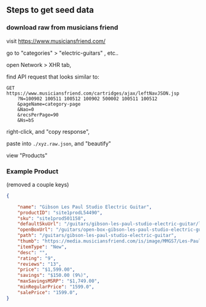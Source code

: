 ## Steps to get seed data

### download raw from musicians friend

visit https://www.musiciansfriend.com/

go to "categories" > "electric-guitars" , etc..

open Network > XHR tab,

find API request that looks similar to:

```
GET
https://www.musiciansfriend.com/cartridges/ajax/leftNavJSON.jsp
    ?N=100902 100511 100512 100902 500002 100511 100512
    &pageName=category-page
    &Nao=0
    &recsPerPage=90
    &Ns=bS
```

right-click, and "copy response",

paste into `./xyz.raw.json`, and "beautify"

view "Products"

### Example Product

(removed a couple keys)

```json
{

    "name": "Gibson Les Paul Studio Electric Guitar",
    "productID": "site1prodL54490",
    "sku": "site1prod501158",
    "defaultSkuUrl": "/guitars/gibson-les-paul-studio-electric-guitar/l54490000003000",
    "openBoxUrl": "/guitars/open-box-gibson-les-paul-studio-electric-guitar",
    "path": "/guitars/gibson-les-paul-studio-electric-guitar",
    "thumb": "https://media.musiciansfriend.com/is/image/MMGS7/Les-Paul-Studio-Electric-Guitar-Smokehouse-Burst/L54490000003000-00-220x220.jpg",
    "itemType": "New",
    "desc": "",
    "rating": "9",
    "reviews": "13",
    "price": "$1,599.00",
    "savings": "$150.00 (9%)",
    "maxSavingsMSRP": "$1,749.00",
    "minRegularPrice": "1599.0",
    "salePrice": "1599.0",
}
```

